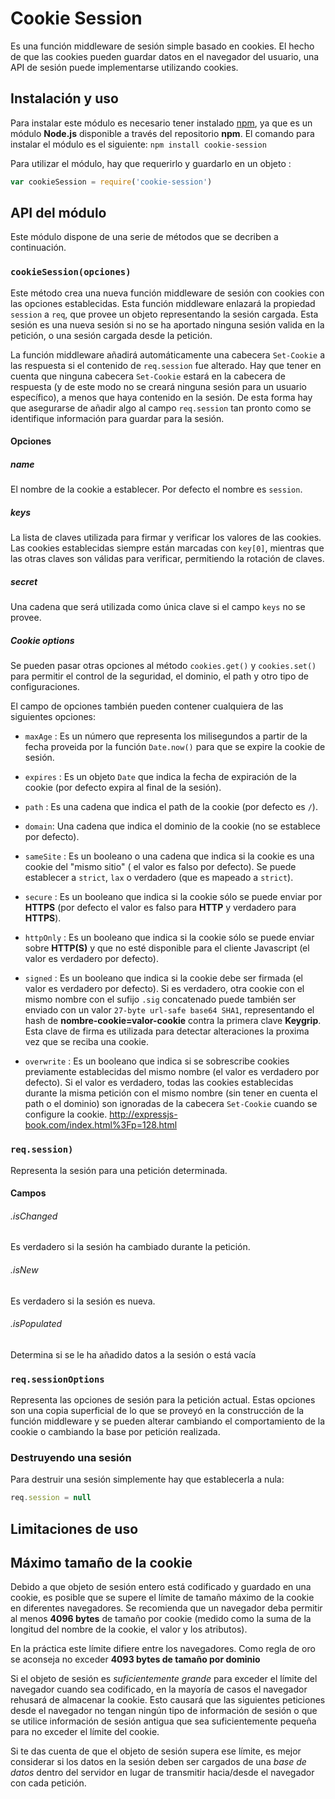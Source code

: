 # Cookie Session
Es una función middleware de sesión simple basado en cookies. El hecho de que las cookies pueden guardar datos en el navegador del usuario, una API de sesión puede implementarse utilizando cookies.

## Instalación y uso
Para instalar este módulo es necesario tener instalado [npm](https://docs.npmjs.com/), ya que es un módulo **Node.js** disponible a través del repositorio **npm**. El comando para instalar el módulo es el siguiente: `npm install cookie-session`

Para utilizar el módulo, hay que requerirlo y guardarlo en un objeto :
```javascript
var cookieSession = require('cookie-session')
```

## API del módulo
Este módulo dispone de una serie de métodos que se decriben a continuación.

### `cookieSession(opciones)`
Este método crea una nueva función middleware de sesión con cookies con las opciones establecidas. Esta función middleware enlazará la propiedad `session` a `req`, que provee un objeto representando la sesión cargada. Esta sesión es una nueva sesión si no se ha aportado ninguna sesión valida en la petición, o una sesión cargada desde la petición.

La función middleware añadirá automáticamente una cabecera `Set-Cookie` a las respuesta si el contenido de `req.session` fue alterado. Hay que tener en cuenta que ninguna cabecera `Set-Cookie` estará en la cabecera de respuesta (y de este modo no se creará ninguna sesión para un usuario específico), a menos que haya contenido en la sesión. De esta forma hay que asegurarse de añadir algo al campo `req.session` tan pronto como se identifique información para guardar para la sesión.

#### Opciones

##### name
El nombre de la cookie a establecer. Por defecto el nombre es `session`.

##### keys
La lista de claves utilizada para firmar y verificar los valores de las cookies. Las cookies establecidas siempre están marcadas con `key[0]`, mientras que las otras claves son válidas para verificar, permitiendo la rotación de claves.

##### secret
Una cadena que será utilizada como única clave si el campo `keys` no se provee.

##### Cookie options
Se pueden pasar otras opciones al método `cookies.get()` y `cookies.set()` para permitir el control de la seguridad, el dominio, el path y otro tipo de configuraciones.

El campo de opciones también pueden contener cualquiera de las siguientes opciones:
* `maxAge` : Es un número que representa los milisegundos a partir de la fecha proveida por la  función `Date.now()` para que se expire la cookie de sesión.
* `expires` : Es un objeto `Date` que indica la fecha de expiración de la cookie (por defecto expira al final de la sesión).
* `path` : Es una cadena que indica el path de la cookie (por defecto es `/`).
* `domain`: Una cadena que indica el dominio de la cookie (no se establece por defecto).
* `sameSite` : Es un booleano o una cadena que indica si la cookie es una cookie del "mismo sitio" ( el valor es falso por defecto). Se puede establecer a `strict`, `lax` o verdadero (que es mapeado a `strict`).
* `secure` : Es un booleano que indica si la cookie sólo se puede enviar por **HTTPS** (por defecto el valor es falso para **HTTP** y verdadero para **HTTPS**).
* `httpOnly` : Es un booleano que indica si la cookie sólo se puede enviar sobre **HTTP(S)** y que no esté disponible para el cliente Javascript (el valor es verdadero por defecto).
* `signed` : Es un booleano que indica si la cookie debe ser firmada (el valor es verdadero por defecto). Si es verdadero, otra cookie con el mismo nombre con el sufijo `.sig` concatenado puede también ser enviado con un valor `27-byte url-safe base64 SHA1`, representando el hash de __nombre-cookie=valor-cookie__ contra la primera clave **Keygrip**. Esta clave de firma es utilizada para detectar alteraciones la proxima vez que se reciba una cookie.

* `overwrite` : Es un booleano que indica si se sobrescribe cookies previamente establecidas del mismo nombre (el valor es verdadero por defecto). Si el valor es verdadero, todas las cookies establecidas durante la misma petición con el mismo nombre (sin tener en cuenta el path o el dominio) son ignoradas de la cabecera `Set-Cookie` cuando se configure la cookie.
http://expressjs-book.com/index.html%3Fp=128.html

### `req.session)`
Representa la sesión para una petición determinada.

#### Campos

###### .isChanged
Es verdadero si la sesión ha cambiado durante la petición.

###### .isNew
Es verdadero si la sesión es nueva.

###### .isPopulated
Determina si se le ha añadido datos a la sesión o está vacía

### `req.sessionOptions`
Representa las opciones de sesión para la petición actual. Estas opciones son una copia superficial de lo que se proveyó en la construcción de la función middleware y se pueden alterar cambiando el comportamiento de la cookie o cambiando la base por petición realizada.

### Destruyendo una sesión
Para destruir una sesión simplemente hay que establecerla a nula:
```javascript
req.session = null
```

## Limitaciones de uso

## Máximo tamaño de la cookie
Debido a que objeto de sesión entero está codificado y guardado en una cookie, es posible que se supere el límite de tamaño máximo de la cookie en diferentes navegadores. Se recomienda que un navegador deba permitir al menos **4096 bytes** de tamaño por cookie (medido como la suma de la longitud del nombre de la cookie, el valor y los atributos).

En la práctica este límite difiere entre los navegadores. Como regla de oro se aconseja no exceder **4093 bytes de tamaño por dominio**

Si el objeto de sesión es _suficientemente grande_ para exceder el límite del navegador cuando sea codificado, en la mayoría de casos el navegador rehusará de almacenar la cookie. Esto causará que las siguientes peticiones desde el navegador no tengan ningún tipo de información de sesión o que se utilice información de sesión antigua que sea suficientemente pequeña para no exceder el límite del cookie.

Si te das cuenta de que el objeto de sesión supera ese límite, es mejor considerar si los datos en la sesión deben ser cargados de una _base de datos_ dentro del servidor en lugar de transmitir hacia/desde el navegador con cada petición.
